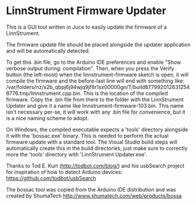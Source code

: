 LinnStrument Firmware Updater
=============================

This is a GUI tool written in Juce to easily update the firmware of a LinnStrument.

The firmware update file should be placed alongside the updater application and will be automatically detected. 

To get this .bin file, go to the Arduino IDE preferences and enable "Show verbose output during: compilation". Then, when you press the Verify button (the left-most) when the linnstrument-firmware sketch is open, it will compile the firmware and the before-last line will end with something like: /var/folders/nz/x2b_qbpj6j94wjq9jf8r1sx00000gn/T/build8779920126312548776.tmp/linnstrument.cpp.bin. This is the location of the compiled firmware. Copy the .bin file from there to the folder with the LinnStrument Updater and give it a name like linnstrument-firmware-103.bin. This name isn't necessary per-se, it will work with any .bin file for convenience, but it is a nice naming scheme to adopt.

On Windows, the compiled executable expects a 'tools' directory alongside it with the 'bossac.exe' binary. This is needed to perform the actual firmware update with a standard tool. The Visual Studio build steps will automatically create this in the build directories, just make sure to correctly more the 'tools' directory with 'LinnStrument Updater.exe'.

Thanks to Tod E. Kurt (http://todbot.com/blog/) and his usbSearch project for inspiration of how to detect Arduino devices: https://github.com/todbot/usbSearch

The bossac tool was copied from the Arduino IDE distribution and was created by ShumaTech http://www.shumatech.com/web/products/bossa